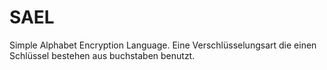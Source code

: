 # SAEL
Simple Alphabet Encryption Language. Eine Verschlüsselungsart die einen Schlüssel bestehen aus buchstaben benutzt.
